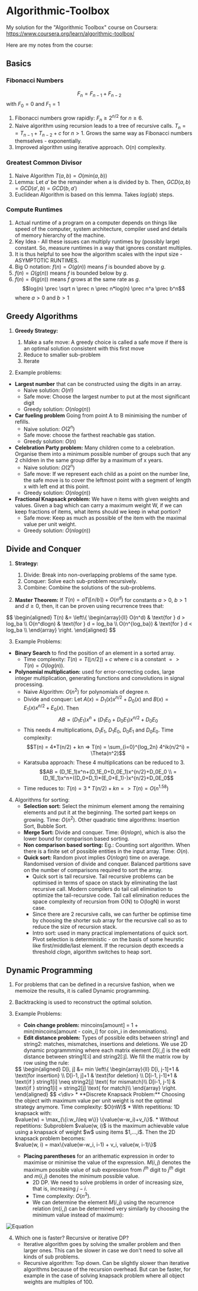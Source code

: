 # Algorithmic-Toolbox
My solution for the "Algorithmic Toolbox" course on Coursera:
https://www.coursera.org/learn/algorithmic-toolbox/

Here are my notes from the course:

## Basics
### Fibonacci Numbers
$$F_n = F_{n-1} + F_{n-2}$$
with $F_0 = 0$ and $F_1 = 1$
1. Fibonacci numbers grow rapidly: $F_n \geq 2^{n/2}$ for $n \geq 6$.
2. Naive algorithm using recursion leads to a tree of recursive calls. $T_n = = T_{n-1} + T_{n-2} + c$ for $n>1$. Grows the same way as Fibonacci numbers themselves - exponentially.
3. Improved algorithm using iterative approach. O(n) complexity.

### Greatest Common Divisor
1. Naive Algorithm $T(a,b) = O(min(a, b))$
2. Lemma: Let $a'$ be the remainder when a is divided by b. Then, $GCD(a,b) = GCD(a',b) = GCD(b, a')$
3. Euclidean Algorithm is based on this lemma. Takes $log(ab)$ steps.

### Compute  Runtimes
1. Actual runtime of a program on a computer depends on things like speed of the computer, system architecture, compiler used and details of memory hierarchy of the machine.
2. Key Idea - All these issues can multiply runtimes by (possibly large) constant. So, measure runtimes in a way that ignores constant multiples.
3. It is thus helpful to see how the algorithm scales with the input size - ASYMPTOTIC RUNTIMES.
4. Big O notation: $f(n) = O(g(n))$ means $f$ is bounded above by $g$.
5. $f(n) = \Omega(g(n))$ means $f$ is bounded below by $g$.
6. $f(n) = \Theta(g(n))$ means $f$ grows at the same rate as $g$.
$$log(n) \prec \sqrt n \prec n \prec n*log(n) \prec n^a \prec b^n$$
where $a > 0$ and $b>1$

## Greedy Algorithms
1. **Greedy Strategy:**
    1. Make a safe move: A greedy choice is called a safe move if there is an optimal solution consistent with this first move
    2. Reduce to smaller sub-problem
    3. Iterate

2. Example problems:
* **Largest number** that can be constructed using the digits in an array.
    * Naive solution: $O(n!)$
    * Safe move: Choose the largest number to put at the most significant digit
    * Greedy solution: $O(nlog(n))$
* **Car fueling problem** Going from point A to B minimising the number of refills.
    * Naive solution: $O(2^n)$
    * Safe move: choose the farthest reachable gas station.
    * Greedy solution: $O(n)$
* **Celebration Party problem:** Many children come to a celebration. Organise them into a minimum possible number of groups such that any 2 children in the same group differ by a maximum of x years.
    * Naive solution: $\Omega(2^n)$
    * Safe move: If we represent each child as a point on the number line, the safe move is to cover the leftmost point with a segment of length x with left end at this point.
    * Greedy solution: $O(nlog(n))$
* **Fractional Knapsack problem:** We have n items with given weights and values. Given a bag which can carry a maximum weight W, if we can keep fractions of items, what items should we keep in what portion?
    * Safe move: Keep as much as possible of the item with the maximal value per unit weight.
    * Greedy solution: $O(nlog(n))$

## Divide and Conquer
1. **Strategy:**
    1. Divide: Break into non-overlapping problems of the same type.
    2. Conquer: Solve each sub-problem recursively.
    3. Combine: Combine the solutions of the sub-problems.

2. **Master Theorem:** If $T(n) = aT(\lceil n/b \rceil) + O(n^d)$ for constants $a>0$, $b>1$ and $d\geq0$, then, it can be proven using recurrence trees that:

<div class="math">
$$
\begin{aligned}
T(n) &= \left\{
\begin{array}{ll}
O(n^d) & \text{for } d > log_ba \\
O(n^dlogn) & \text{for } d = log_ba \\
O(n^{log_ba}) & \text{for } d < log_ba \\
\end{array}
\right.
\end{aligned}
$$
</div>

3. Example Problems:
* **Binary Search** to find the position of an element in a sorted array.
    * Time complexity: $T(n) = T(\lfloor n/2 \rfloor) + c$ where $c$ is a constant $=> T(n) = O(log(n))$.
* **Polynomial multiplication:** used for error-correcting codes, large integer multiplication, generating functions and convolutions in signal processing.
    * Naive Algorithm: $O(n^2)$ for polynomials of degree $n$.
    * Divide and conquer: Let $A(x) = D_1(x)x^{n/2} + D_0(x)$ and $B(x) = E_1(x)x^{n/2} + E_0(x)$. Then
    $$AB = (D_1E_1)x^n+(D_1E_0+D_0E_1)x^{n/2}+D_0E_0$$
    * This needs 4 multiplications, $D_1E_1$, $D_1E_0$, $D_0E_1$ and $D_0E_0$. Time complexity:
    $$T(n) = 4*T(n/2) + kn => T(n) = \sum_{i=0}^{log_2n} 4^ik(n/2^i) = \Theta(n^2)$$
    * Karatsuba approach: These 4 multiplications can be reduced to 3.
    $$AB = (D_1E_1)x^n+(D_1E_0+D_0E_1)x^{n/2}+D_0E_0 \\
         = (D_1E_1)x^n+((D_0+D_1)*(E_0+E_1)-)x^{n/2}+D_0E_0$$
    * Time reduces to: $T(n) = 3*T(n/2) + kn => T(n) = O(n^{1.58})$

4. Algorithms for sorting:
    * **Selection sort:** Select the minimum element among the remaining elements and put it at the beginning. The sorted part keeps on growing. Time: $O(n^2)$. Other quadratic time algorithms: Insertion Sort, Bubble Sort.
    * **Merge Sort:** Divide and conquer. Time: $\Theta(nlogn)$, which is also the lower bound for comparison based sorting.
    * **Non comparison based sorting:** Eg.: Counting sort algorithm. When there is a finite set of possible entities in the input array. Time: $O(n)$.
    * **Quick sort:** Random pivot implies $O(nlogn)$ time on average. Randomised version of divide and conquer. Balanced partitions save on the number of comparisons required to sort the array.
        * Quick sort is tail recursive. Tail recursive problems can be optimised in terms of space on stack by eliminating the last recursive call. Modern compilers do tail call elimination to optimize the tail-recursive code. Tail call elimination reduces the space complexity of recursion from O(N) to O(logN) in worst case.
        * Since there are 2 recursive calls, we can further be optimise time by choosing the shorter sub array for the recursive call so as to reduce the size of recursion stack.
        * Intro sort: used in many practical implementations of quick sort. Pivot selection is deterministic - on the basis of some heurstic like first/middle/last element. If the recursion depth exceeds a threshold $clogn$, algorithm switches to heap sort.

## Dynamic Programming
1. For problems that can be defined in a recursive fashion, when we memoize the results, it is called Dynamic programming.
2. Backtracking is used to reconstruct the optimal solution.
3. Example Problems:
    * **Coin change problem:**
    mincoins[amount] = 1 + min(mincoins[amount - coin_i] for coin_i in denominations).
    * **Edit distance problem:** 
    Types of possible edits between string1 and string2: matches, mismatches, insertions and deletions. We use 2D dynamic programmming where each matrix element $D[i,j]$ is the edit distance between string1[:i] and string2[:j]. We fill the matrix row by row using the rule:
    <div class="math">
    $$
    \begin{aligned}
    D[i, j] &= 
    min \left\{
    \begin{array}{ll}
    D[i, j-1]+1 & \text{for insertion} \\
    D[i-1, j]+1 & \text{for deletion} \\
    D[i-1, j-1]+1 & \text{if } string1[i] \neq string2[j] \text{ for mismatch}\\
    D[i-1, j-1] & \text{if } string1[i] = string2[j] \text{ for match}\\
    \end{array}
    \right.
    \end{aligned}
    $$
    <\div>
    * **Discrete Knapsack Problem:** Choosing the object with maximum value per unit weight is not the optimal strategy anymore. Time complexity: $O(nW)$
        * With repetitions: 1D knapsack with:
        <br />$value(w) = \max_{\{i:w_i\leq w\}} \{value(w-w_i)+v_i\}$.
        * Without repetitions: Subproblem $value(w, i)$ is the maximum achievable value using a knapsack of weight $w$ using items $1,...,i$. Then the 2D knapsack problem becomes:
        <br /> $value(w, i) = max\{value(w-w_i, i-1) + v_i, value(w, i-1)\}$
    
    * **Placing parentheses** for an arithematic expression in order to maximise or minimise the value of the expression. $M(i, j)$ denotes the maximum possible value of sub expression from $i^{th}$  digit to $j^{th}$ digit and $m(i,j)$ denotes the minimum possible value.
        * 2D DP. We need to solve problems in order of increasing size, that is, increasing $j-i$.
        * Time complexity: $O(n^3)$.
        * We can determine the element $M(i,j)$ using the recurrence relation ($m(i, j)$ can be determined very similarly by choosing the minimum value instead of maximum):

![Equation](https://ibb.co/t30dCg2)

4. Which one is faster? Recursive or iterative DP?
    * Iterative algorithm goes by solving the smaller problem and then larger ones. This can be slower in case we don't need to solve all kinds of sub problems.
    * Recursive algorithm: Top down. Can be slightly slower than iterative algorithms because of the recursion overhead. But can be faster, for example in the case of solving knapsack problem where all object weights are multiples of 100.
